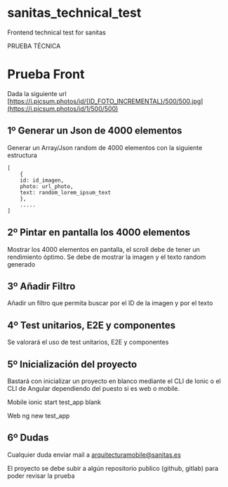 # sanitas_technical_test
 Frontend technical test for sanitas
 
PRUEBA TÉCNICA

# Prueba Front

Dada la siguiente url
[https://i.picsum.photos/id/{ID_FOTO_INCREMENTAL}/500/500.jpg](https://i.picsum.photos/id/1/500/500)

## 1º Generar un Json de 4000 elementos

Generar un Array/Json random de 4000 elementos con la siguiente estructura

    [
        {
    	id: id_imagen,
    	photo: url_photo,
    	text: random_lorem_ipsum_text
    	},
    	.....
    ]

## 2º Pintar en pantalla los 4000 elementos

Mostrar los 4000 elementos en pantalla, el scroll debe de tener un rendimiento óptimo.
Se debe de mostrar la imagen y el texto random generado

## 3º Añadir Filtro

Añadir un filtro que permita buscar por el ID de la imagen y por el texto

## 4º Test unitarios, E2E y componentes

Se valorará el uso de test unitarios, E2E y componentes

## 5º Inicialización del proyecto

Bastará con inicializar un proyecto en blanco mediante el CLI de Ionic o el CLI de Angular dependiendo del puesto si es web o mobile.

Mobile
ionic start test_app blank

Web
ng new test_app

## 6º Dudas

Cualquier duda enviar mail a arquitecturamobile@sanitas.es

El proyecto se debe subir a algún repositorio publico (github, gitlab) para poder revisar la prueba
